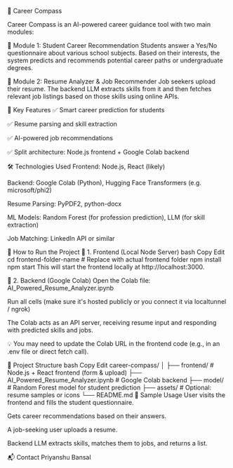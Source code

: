 🧭 Career Compass

Career Compass is an AI-powered career guidance tool with two main modules:

🔹 Module 1: Student Career Recommendation
Students answer a Yes/No questionnaire about various school subjects. Based on their interests, the system predicts and recommends potential career paths or undergraduate degrees.

🔹 Module 2: Resume Analyzer & Job Recommender
Job seekers upload their resume. The backend LLM extracts skills from it and then fetches relevant job listings based on those skills using online APIs.

🧠 Key Features
✅ Smart career prediction for students

✅ Resume parsing and skill extraction

✅ AI-powered job recommendations

✅ Split architecture: Node.js frontend + Google Colab backend

🛠️ Technologies Used
Frontend: Node.js, React (likely)

Backend: Google Colab (Python), Hugging Face Transformers (e.g. microsoft/phi2)

Resume Parsing: PyPDF2, python-docx

ML Models: Random Forest (for profession prediction), LLM (for skill extraction)

Job Matching: LinkedIn API or similar

🚀 How to Run the Project
🔧 1. Frontend (Local Node Server)
bash
Copy
Edit
cd frontend-folder-name  # Replace with actual frontend folder
npm install
npm start
This will start the frontend locally at http://localhost:3000.

🧠 2. Backend (Google Colab)
Open the Colab file: AI_Powered_Resume_Analyzer.ipynb

Run all cells (make sure it's hosted publicly or you connect it via localtunnel / ngrok)

The Colab acts as an API server, receiving resume input and responding with predicted skills and jobs.

💡 You may need to update the Colab URL in the frontend code (e.g., in an .env file or direct fetch call).

📂 Project Structure
bash
Copy
Edit
career-compass/
│
├── frontend/                 # Node.js + React frontend (form & upload)
├── AI_Powered_Resume_Analyzer.ipynb  # Google Colab backend
├── model/                    # Random Forest model for student prediction
├── assets/                   # Optional: resume samples or icons
└── README.md
🧪 Sample Usage
User visits the frontend and fills the student questionnaire.

Gets career recommendations based on their answers.

A job-seeking user uploads a resume.

Backend LLM extracts skills, matches them to jobs, and returns a list.

📬 Contact
Priyanshu Bansal
